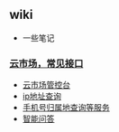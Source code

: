 ## wiki
* 一些笔记

### [云市场，常见接口](https://market.aliyun.com/)
* [云市场管控台](https://market.console.aliyun.com/imageconsole/index.htm#/?_k=uymq1t)
* [ip地址查询](https://market.aliyun.com/products/57002003/cmapi010805.html)
* [手机号归属地查询等服务](https://market.aliyun.com/products/57126001/cmapi014304.html)
* [智能问答](https://market.aliyun.com/products/57124001/cmapi013943.html)
